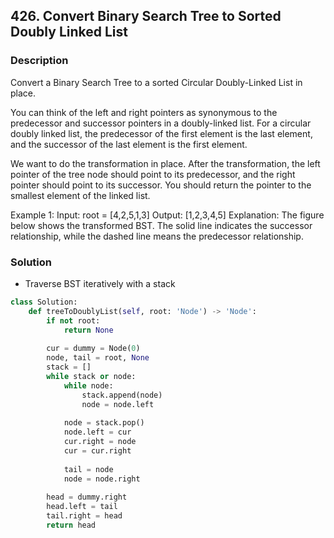 ## 426. Convert Binary Search Tree to Sorted Doubly Linked List

### Description

Convert a Binary Search Tree to a sorted Circular Doubly-Linked List in place.

You can think of the left and right pointers as synonymous to the predecessor and successor pointers in a doubly-linked list. For a circular doubly linked list, the predecessor of the first element is the last element, and the successor of the last element is the first element.

We want to do the transformation in place. After the transformation, the left pointer of the tree node should point to its predecessor, and the right pointer should point to its successor. You should return the pointer to the smallest element of the linked list.

Example 1:
Input: root = [4,2,5,1,3]
Output: [1,2,3,4,5]
Explanation: The figure below shows the transformed BST. The solid line indicates the successor relationship, while the dashed line means the predecessor relationship.

### Solution
* Traverse BST iteratively with a stack

```python
class Solution:
    def treeToDoublyList(self, root: 'Node') -> 'Node':
        if not root:
            return None
        
        cur = dummy = Node(0)
        node, tail = root, None
        stack = []
        while stack or node:
            while node:
                stack.append(node)
                node = node.left
            
            node = stack.pop()
            node.left = cur
            cur.right = node
            cur = cur.right
            
            tail = node
            node = node.right
        
        head = dummy.right
        head.left = tail
        tail.right = head
        return head
```
